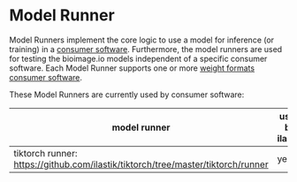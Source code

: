 # Model Runner

Model Runners implement the core logic to use a model for inference (or training) in a [consumer software](README.md). Furthermore, the model runners are used for testing the bioimage.io models independent of a specific consumer software. 
Each Model Runner supports one or more [weight formats](https://github.com/bioimage-io/spec-bioimage-io/blob/master/supported_formats_and_operations.md#weight-formats)
 [consumer software](README.md).


These Model Runners are currently used by consumer software:

| model runner | used by ilastik | used by DeepImageJ | used by Fiji |
| --- | --- | --- | --- |
| tiktorch runner: https://github.com/ilastik/tiktorch/tree/master/tiktorch/runner | yes | no | no |

